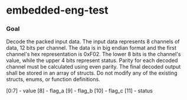 # embedded-eng-test

### Goal ###

Decode the packed input data.  The input data represents 8 channels of data, 12 bits per channel.  The data is in big endian format and the first channel's hex representation is 0xF02.  The lower 8 bits is the channel's value, while the upper 4 bits represent status.  Parity for each decoded channel must be calculated using even parity.  The final decoded output shall be stored in an array of structs.  Do not modify any of the existing structs, enums, or function definitions.

[0:7] - value
[8]   - flag_a
[9]   - flag_b
[10]  - flag_c
[11]  - status
